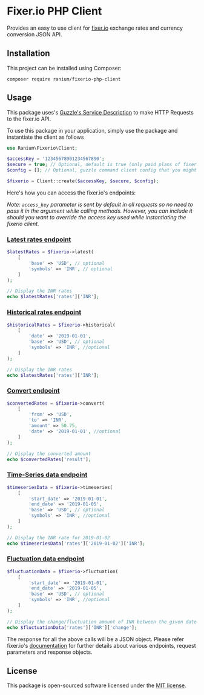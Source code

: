 # Fixer.io PHP Client

Provides an easy to use client for [fixer.io](https://fixer.io) exchange rates and currency conversion JSON API.

## Installation

This project can be installed using Composer:

``composer require ranium/fixerio-php-client``

## Usage

This package uses's [Guzzle's Service Description](https://github.com/guzzle/guzzle-services) to make HTTP Requests to the fixer.io API.

To use this package in your application, simply use the package and instantiate the client as follows

```php
use Ranium\Fixerio\Client;

$accessKey = '12345678901234567890';
$secure = true; // Optional, default is true (only paid plans of fixer.io supports SSL)
$config = []; // Optional, guzzle command client config that you might want to pass

$fixerio = Client::create($accessKey, $secure, $config);
```

Here's how you can access the fixer.io's endpoints:

*Note: `access_key` parameter is sent by default in all requests so no need to pass it in the argument while calling methods. However, you can include it should you want to override the access key used while instantiating the fixerio client.*

### [Latest rates endpoint](https://fixer.io/documentation#latestrates)

```php
$latestRates = $fixerio->latest(
    [
        'base' => 'USD', // optional
        'symbols' => 'INR', // optional
    ]
);

// Display the INR rates
echo $latestRates['rates']['INR'];
```  

### [Historical rates endpoint](https://fixer.io/documentation#historicalrates)

```php
$historicalRates = $fixerio->historical(
    [
        'date' => '2019-01-01',
        'base' => 'USD', // optional
        'symbols' => 'INR', //optional
    ]
);

// Display the INR rates
echo $latestRates['rates']['INR'];
```

### [Convert endpoint](https://fixer.io/documentation#convertcurrency)

```php
$convertedRates = $fixerio->convert(
    [
        'from' => 'USD',
        'to' => 'INR',
        'amount' => 50.75,
        'date' => '2019-01-01', //optional
    ]
);

// Display the converted amount
echo $convertedRates['result'];
```

### [Time-Series data endpoint](https://fixer.io/documentation#timeseries)

```php
$timeseriesData = $fixerio->timeseries(
    [
        'start_date' => '2019-01-01',
        'end_date' => '2019-01-05',
        'base' => 'USD', // optional
        'symbols' => 'INR', //optional
    ]
);

// Display the INR rate for 2019-01-02
echo $timeseriesData['rates']['2019-01-02']['INR'];
```

### [Fluctuation data endpoint](https://fixer.io/documentation#timeseries)

```php
$fluctuationData = $fixerio->fluctuation(
    [
        'start_date' => '2019-01-01',
        'end_date' => '2019-01-05',
        'base' => 'USD', // optional
        'symbols' => 'INR', //optional
    ]
);

// Display the change/fluctuation amount of INR between the given date range
echo $fluctuationData['rates']['INR']['change'];
```

The response for all the above calls will be a JSON object. Please refer fixer.io's [documentation](https://fixer.io/documentation) for further details about various endpoints, request parameters and response objects.

## License

This package is open-sourced software licensed under the [MIT license](https://opensource.org/licenses/MIT).
